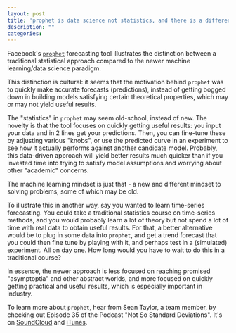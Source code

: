 ```yaml
---
layout: post
title: 'prophet is data science not statistics, and there is a difference'
description: ""
categories: 
---
```


Facebook's [`prophet`](https://github.com/facebookincubator/prophet)
forecasting tool illustrates the distinction between a traditional statistical
approach compared to the newer machine learning/data science paradigm.

This distinction is cultural: it seems that the motivation behind `prophet` was
to quickly make accurate forecasts (predictions), instead of getting bogged
down in building models satisfying certain theoretical properties, which may or
may not yield useful results.

The "statistics" in `prophet` may seem old-school, instead of new. The novelty
is that the tool focuses on quickly getting useful results: you input your data
and in 2 lines get your predictions. Then, you can fine-tune these by adjusting
various "knobs", or use the predicted curve in an experiment to see how it
actually performs against another candidate model. Probably, this data-driven
approach will yield better results much quicker than if you invested time into
trying to satisfy model assumptions and worrying about other "academic"
concerns.

The machine learning mindset is just that - a new and different mindset to
solving problems, some of which may be old.

To illustrate this in another way, say you wanted to learn time-series
forecasting. You could take a traditional statistics course on time-series
methods, and you would probably learn a lot of theory but not spend a lot of
time with real data to obtain useful results. For that, a better alternative
would be to plug in some data into `prophet`, and get a trend forecast that you
could then fine tune by playing with it, and perhaps test in a (simulated)
experiment. All on day one. How long would you have to wait to do this in a
traditional course?

In essence, the newer approach is less focused on reaching promised
"asymptoptia" and other abstract worlds, and more focused on quickly getting
practical and useful results, which is especially important in industry.

To learn more about `prophet`, hear from Sean Taylor, a team member, by
checking out Episode 35 of the Podcast "Not So Standard Deviations". It's on
[SoundCloud](https://soundcloud.com/nssd-podcast) and
[iTunes](https://itunes.apple.com/us/podcast/not-so-standard-deviations/id1040614570?mt=2).
